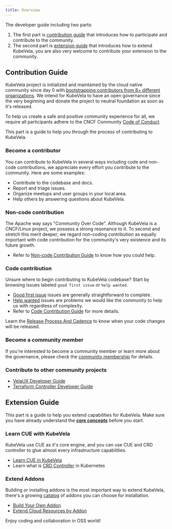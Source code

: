 ```yaml
---
title: Overview
---
```


The developer guide including two parts:

1. The first part is [contribution guide](#contribution-guide) that introduces how to participate and contribute to the community.
2. The second part is [extension guide](#extension-guide) that introduces how to extend KubeVela, you are also very welcome to contribute your extension to the community.

## Contribution Guide

KubeVela project is initialized and maintained by the cloud native community since day 0 with [bootstrapping contributors from 8+ different organizations](https://github.com/kubevela/community/blob/main/OWNERS.md#bootstrap-contributors). We intend for KubeVela to have an open governance since the very beginning and donate the project to neutral foundation as soon as it's released. 

To help us create a safe and positive community experience for all, we require all participants adhere to the CNCF Community [Code of Conduct](https://github.com/cncf/foundation/blob/main/code-of-conduct.md).

This part is a guide to help you through the process of contributing to KubeVela.

### Become a contributor

You can contribute to KubeVela in several ways including code and non-code contributions,
we appreciate every effort you contribute to the community. Here are some examples:

* Contribute to the codebase and docs.
* Report and triage issues.
* Organize meetups and user groups in your local area.
* Help others by answering questions about KubeVela.

### Non-code contribution

The Apache way says "Community Over Code". Although KubeVela is a CNCF/Linux project, we possess a strong resonance to it. To second and stretch this merit deeper, we regard non-coding contribution as equally important with code contribution for the community's very existence and its future growth.

- Refer to [Non-code Contribution Guide](./non-code-contribute) to know how you could help.

### Code contribution

Unsure where to begin contributing to KubeVela codebase? Start by browsing issues labeled `good first issue` or `help wanted`.

- [Good first issue](https://github.com/kubevela/kubevela/labels/good%20first%20issue) issues are generally straightforward to complete.
- [Help wanted](https://github.com/kubevela/kubevela/labels/help%20wanted) issues are problems we would like the community to help us with regardless of complexity.
- Refer to [Code Contribution Guide](./code-contribute) for more details.

Learn the [Release Process And Cadence](./release-process) to know when your code changes will be released.

### Become a community member

If you're interested to become a community member or learn more about the governance, please check the [community membership](https://github.com/kubevela/community/blob/main/community-membership.md) for details.

### Contribute to other community projects

* [VelaUX Developer Guide](https://github.com/kubevela/velaux/blob/main/CONTRIBUTING.md)
* [Terraform Controller Developer Guide](https://github.com/oam-dev/terraform-controller/blob/master/CONTRIBUTING.md)


## Extension Guide

This part is a guide to help you extend capabilities for KubeVela. Make sure you have already understand the [**core concepts**](../getting-started/core-concept) before you start.

### Learn CUE with KubeVela

KubeVela use CUE as it's core engine, and you can use CUE and CRD controller to glue almost every infrastructure capabilities.

- [Learn CUE in KubeVela](../platform-engineers/cue/basic)
- Learn what is [CRD Controller](https://kubernetes.io/docs/concepts/extend-kubernetes/api-extension/custom-resources/) in Kubernetes

### Extend Addons

Building or installing addons is the most important way to extend KubeVela, there's a growing [catalog](https://github.com/kubevela/catalog) of addons you can choose for installation.

* [Build Your Own Addon](../platform-engineers/addon/intro)
* [Extend Cloud Resources by Addon](../platform-engineers/addon/terraform)

Enjoy coding and collaboration in OSS world!

